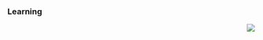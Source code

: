 ### Learning 

<img align="right" src="https://github-readme-stats.vercel.app/api?username=MuuJian&show_icons=true&icon_color=0366d6&text_color=24292e&bg_color=ffffff&hide_title=true" />


<!--
**MuuJian/MuuJian** is a ✨ _special_ ✨ repository because its `README.md` (this file) appears on your GitHub profile.

Here are some ideas to get you started:

- 🔭 I’m currently working on ...
- 🌱 I’m currently learning ...
- 👯 I’m looking to collaborate on ...
- 🤔 I’m looking for help with ...
- 💬 Ask me about ...
- 📫 How to reach me: ...
- 😄 Pronouns: ...
- ⚡ Fun fact: ...
-->
